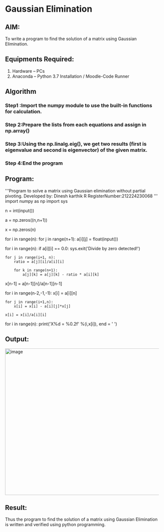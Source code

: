 # Gaussian Elimination

## AIM:
To write a program to find the solution of a matrix using Gaussian Elimination.

## Equipments Required:
1. Hardware – PCs
2. Anaconda – Python 3.7 Installation / Moodle-Code Runner

## Algorithm
### Step1 :Import the numpy module to use the built-in functions for calculation.
### Step 2:Prepare the lists from each equations and assign in np.array()
### Step 3:Using the np.linalg.eig(), we get two results (first is eigenvalue and second is eigenvector) of the given matrix.
### Step 4:End the program 

## Program:
'''Program to solve a matrix using Gaussian elimination without partial pivoting.
Developed by: Dinesh karthik R
RegisterNumber:212224230068 
'''
import numpy as np
import sys

n = int(input())

a = np.zeros((n,n+1))

x = np.zeros(n)

for i in range(n):
    for j in range(n+1):
        a[i][j] = float(input())

for i in range(n):
    if a[i][i] == 0.0:
        sys.exit('Divide by zero detected!')
        
    for j in range(i+1, n):
        ratio = a[j][i]/a[i][i]
        
        for k in range(n+1):
            a[j][k] = a[j][k] - ratio * a[i][k]

x[n-1] = a[n-1][n]/a[n-1][n-1]

for i in range(n-2,-1,-1):
    x[i] = a[i][n]
    
    for j in range(i+1,n):
        x[i] = x[i] - a[i][j]*x[j]
    
    x[i] = x[i]/a[i][i]

for i in range(n):
    print('X%d = %0.2f' %(i,x[i]), end = ' ')


## Output:
<img width="1017" height="480" alt="image" src="https://github.com/user-attachments/assets/ce2633a4-aa4d-47fe-8690-7cef11315fb3" />



## Result:
Thus the program to find the solution of a matrix using Gaussian Elimination is written and verified using python programming.

